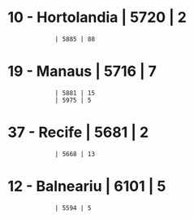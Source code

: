 # 10 - Hortolandia | 5720 | 2
                 | 5885 | 88
# 19 - Manaus      | 5716 | 7
                 | 5881 | 15 
                 | 5975 | 5
# 37 - Recife      | 5681 | 2
                 | 5668 | 13
# 12 - Balneariu   | 6101 | 5
                 | 5594 | 5